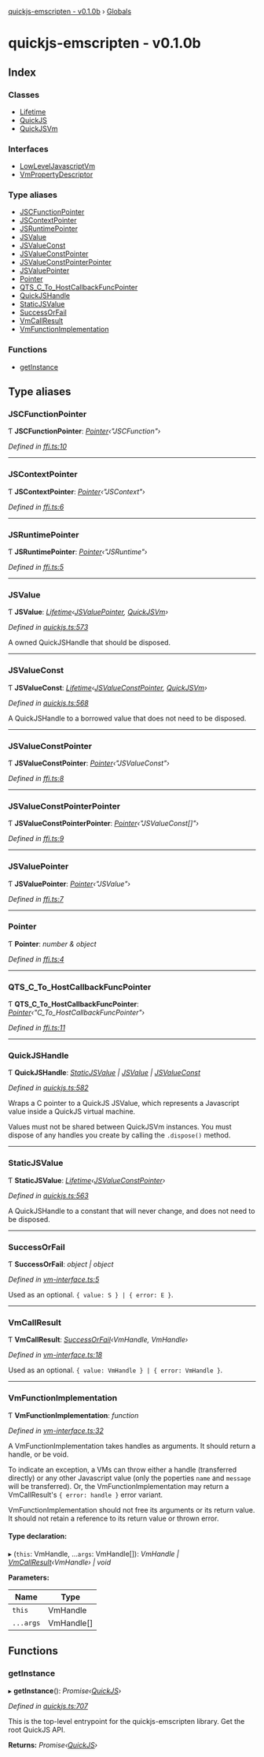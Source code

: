 [quickjs-emscripten - v0.1.0b](README.md) › [Globals](globals.md)

# quickjs-emscripten - v0.1.0b

## Index

### Classes

* [Lifetime](classes/lifetime.md)
* [QuickJS](classes/quickjs.md)
* [QuickJSVm](classes/quickjsvm.md)

### Interfaces

* [LowLevelJavascriptVm](interfaces/lowleveljavascriptvm.md)
* [VmPropertyDescriptor](interfaces/vmpropertydescriptor.md)

### Type aliases

* [JSCFunctionPointer](globals.md#jscfunctionpointer)
* [JSContextPointer](globals.md#jscontextpointer)
* [JSRuntimePointer](globals.md#jsruntimepointer)
* [JSValue](globals.md#jsvalue)
* [JSValueConst](globals.md#jsvalueconst)
* [JSValueConstPointer](globals.md#jsvalueconstpointer)
* [JSValueConstPointerPointer](globals.md#jsvalueconstpointerpointer)
* [JSValuePointer](globals.md#jsvaluepointer)
* [Pointer](globals.md#pointer)
* [QTS_C_To_HostCallbackFuncPointer](globals.md#qts_c_to_hostcallbackfuncpointer)
* [QuickJSHandle](globals.md#quickjshandle)
* [StaticJSValue](globals.md#staticjsvalue)
* [SuccessOrFail](globals.md#successorfail)
* [VmCallResult](globals.md#vmcallresult)
* [VmFunctionImplementation](globals.md#vmfunctionimplementation)

### Functions

* [getInstance](globals.md#getinstance)

## Type aliases

###  JSCFunctionPointer

Ƭ **JSCFunctionPointer**: *[Pointer](globals.md#pointer)‹"JSCFunction"›*

*Defined in [ffi.ts:10](https://github.com/justjake/quickjs-emscripten/blob/ce3ee3a/ts/ffi.ts#L10)*

___

###  JSContextPointer

Ƭ **JSContextPointer**: *[Pointer](globals.md#pointer)‹"JSContext"›*

*Defined in [ffi.ts:6](https://github.com/justjake/quickjs-emscripten/blob/ce3ee3a/ts/ffi.ts#L6)*

___

###  JSRuntimePointer

Ƭ **JSRuntimePointer**: *[Pointer](globals.md#pointer)‹"JSRuntime"›*

*Defined in [ffi.ts:5](https://github.com/justjake/quickjs-emscripten/blob/ce3ee3a/ts/ffi.ts#L5)*

___

###  JSValue

Ƭ **JSValue**: *[Lifetime](classes/lifetime.md)‹[JSValuePointer](globals.md#jsvaluepointer), [QuickJSVm](classes/quickjsvm.md)›*

*Defined in [quickjs.ts:573](https://github.com/justjake/quickjs-emscripten/blob/ce3ee3a/ts/quickjs.ts#L573)*

A owned QuickJSHandle that should be disposed.

___

###  JSValueConst

Ƭ **JSValueConst**: *[Lifetime](classes/lifetime.md)‹[JSValueConstPointer](globals.md#jsvalueconstpointer), [QuickJSVm](classes/quickjsvm.md)›*

*Defined in [quickjs.ts:568](https://github.com/justjake/quickjs-emscripten/blob/ce3ee3a/ts/quickjs.ts#L568)*

A QuickJSHandle to a borrowed value that does not need to be disposed.

___

###  JSValueConstPointer

Ƭ **JSValueConstPointer**: *[Pointer](globals.md#pointer)‹"JSValueConst"›*

*Defined in [ffi.ts:8](https://github.com/justjake/quickjs-emscripten/blob/ce3ee3a/ts/ffi.ts#L8)*

___

###  JSValueConstPointerPointer

Ƭ **JSValueConstPointerPointer**: *[Pointer](globals.md#pointer)‹"JSValueConst[]"›*

*Defined in [ffi.ts:9](https://github.com/justjake/quickjs-emscripten/blob/ce3ee3a/ts/ffi.ts#L9)*

___

###  JSValuePointer

Ƭ **JSValuePointer**: *[Pointer](globals.md#pointer)‹"JSValue"›*

*Defined in [ffi.ts:7](https://github.com/justjake/quickjs-emscripten/blob/ce3ee3a/ts/ffi.ts#L7)*

___

###  Pointer

Ƭ **Pointer**: *number & object*

*Defined in [ffi.ts:4](https://github.com/justjake/quickjs-emscripten/blob/ce3ee3a/ts/ffi.ts#L4)*

___

###  QTS_C_To_HostCallbackFuncPointer

Ƭ **QTS_C_To_HostCallbackFuncPointer**: *[Pointer](globals.md#pointer)‹"C_To_HostCallbackFuncPointer"›*

*Defined in [ffi.ts:11](https://github.com/justjake/quickjs-emscripten/blob/ce3ee3a/ts/ffi.ts#L11)*

___

###  QuickJSHandle

Ƭ **QuickJSHandle**: *[StaticJSValue](globals.md#staticjsvalue) | [JSValue](globals.md#jsvalue) | [JSValueConst](globals.md#jsvalueconst)*

*Defined in [quickjs.ts:582](https://github.com/justjake/quickjs-emscripten/blob/ce3ee3a/ts/quickjs.ts#L582)*

Wraps a C pointer to a QuickJS JSValue, which represents a Javascript value inside
a QuickJS virtual machine.

Values must not be shared between QuickJSVm instances.
You must dispose of any handles you create by calling the `.dispose()` method.

___

###  StaticJSValue

Ƭ **StaticJSValue**: *[Lifetime](classes/lifetime.md)‹[JSValueConstPointer](globals.md#jsvalueconstpointer)›*

*Defined in [quickjs.ts:563](https://github.com/justjake/quickjs-emscripten/blob/ce3ee3a/ts/quickjs.ts#L563)*

A QuickJSHandle to a constant that will never change, and does not need to be disposed.

___

###  SuccessOrFail

Ƭ **SuccessOrFail**: *object | object*

*Defined in [vm-interface.ts:5](https://github.com/justjake/quickjs-emscripten/blob/ce3ee3a/ts/vm-interface.ts#L5)*

Used as an optional.
`{ value: S } | { error: E }`.

___

###  VmCallResult

Ƭ **VmCallResult**: *[SuccessOrFail](globals.md#successorfail)‹VmHandle, VmHandle›*

*Defined in [vm-interface.ts:18](https://github.com/justjake/quickjs-emscripten/blob/ce3ee3a/ts/vm-interface.ts#L18)*

Used as an optional.
`{ value: VmHandle } | { error: VmHandle }`.

___

###  VmFunctionImplementation

Ƭ **VmFunctionImplementation**: *function*

*Defined in [vm-interface.ts:32](https://github.com/justjake/quickjs-emscripten/blob/ce3ee3a/ts/vm-interface.ts#L32)*

A VmFunctionImplementation takes handles as arguments.
It should return a handle, or be void.

To indicate an exception, a VMs can throw either a handle (transferred
directly) or any other Javascript value (only the poperties `name` and
`message` will be transferred). Or, the VmFunctionImplementation may return
a VmCallResult's `{ error: handle }` error variant.

VmFunctionImplementation should not free its arguments or its return value.
It should not retain a reference to its return value or thrown error.

#### Type declaration:

▸ (`this`: VmHandle, ...`args`: VmHandle[]): *VmHandle | [VmCallResult](globals.md#vmcallresult)‹VmHandle› | void*

**Parameters:**

Name | Type |
------ | ------ |
`this` | VmHandle |
`...args` | VmHandle[] |

## Functions

###  getInstance

▸ **getInstance**(): *Promise‹[QuickJS](classes/quickjs.md)›*

*Defined in [quickjs.ts:707](https://github.com/justjake/quickjs-emscripten/blob/ce3ee3a/ts/quickjs.ts#L707)*

This is the top-level entrypoint for the quickjs-emscripten library.
Get the root QuickJS API.

**Returns:** *Promise‹[QuickJS](classes/quickjs.md)›*
